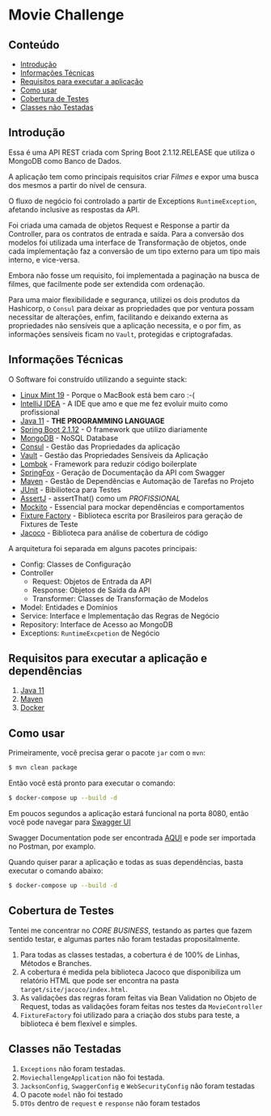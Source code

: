 # Movie Challenge

## Conteúdo

- [Introdução](#introduçãoo)
- [Informações Técnicas](#informações-técnicas)
- [Requisitos para executar a aplicação](#requisitos-para-executar-a-aplicaçãoo-e-dependências)
- [Como usar](#como-usar)
- [Cobertura de Testes](#cobertura-de-testes)
- [Classes não Testadas](#classes-não-testadas)

## Introdução

Essa é uma API REST criada com Spring Boot 2.1.12.RELEASE que utiliza o MongoDB como Banco de Dados.

A aplicação tem como principais requisitos criar *Filmes* e expor uma busca dos mesmos a partir do nível de censura.

O fluxo de negócio foi controlado a partir de Exceptions `RuntimeException`, afetando inclusive as respostas da API.

Foi criada uma camada de objetos Request e Response a partir da Controller, para os contratos de entrada e saída. Para a conversão dos modelos foi utilizada uma interface de Transformação de objetos, onde cada implementação faz a conversão de um tipo externo para um tipo mais interno, e vice-versa.

Embora não fosse um requisito, foi implementada a paginação na busca de filmes, que facilmente pode ser extendida com ordenação.

Para uma maior flexibilidade e segurança, utilizei os dois produtos da Hashicorp, o `Consul` para deixar as propriedades que por ventura possam necessitar de alterações, enfim, facilitando e deixando externa as propriedades não sensíveis que a aplicação necessita, e o por fim, as informações sensíveis ficam no `Vault`, protegidas e criptografadas.

## Informações Técnicas

O Software foi construído utilizando a seguinte stack:
- [Linux Mint 19](https://www.linuxmint.com/) - Porque o MacBook está bem caro :-(
- [IntelliJ IDEA](https://www.jetbrains.com/idea/) - A IDE que amo e que me fez evoluir muito como profissional
- [Java 11](https://www.java.com/pt_BR/) - **THE PROGRAMMING LANGUAGE**
- [Spring Boot 2.1.12](http://spring.io/projects/spring-boot) - O framework que utilizo diariamente
- [MongoDB](https://www.mongodb.com/) - NoSQL Database
- [Consul](https://www.consul.io/) - Gestão das Propriedades da aplicação
- [Vault]() - Gestão das Propriedades Sensíveis da Aplicação
- [Lombok](https://projectlombok.org/) - Framework para reduzir código boilerplate
- [SpringFox](http://springfox.github.io/springfox/) - Geração de Documentação da API com Swagger
- [Maven](https://maven.apache.org/) - Gestão de Dependências e Automação de Tarefas no Projeto
- [JUnit](https://junit.org/) - Bibilioteca para Testes
- [AssertJ](http://joel-costigliola.github.io/assertj/) - assertThat() como um *PROFISSIONAL*
- [Mockito](https://site.mockito.org/) - Essencial para mockar dependências e comportamentos
- [Fixture Factory](https://github.com/six2six/fixture-factory) - Biblioteca escrita por Brasileiros para geração de Fixtures de Teste
- [Jacoco](https://www.eclemma.org/jacoco/trunk/doc/maven.html) - Biblioteca para análise de cobertura de código

A arquitetura foi separada em alguns pacotes principais:
 - Config: Classes de Configuração
 - Controller
    - Request: Objetos de Entrada da API
    - Response: Objetos de Saída da API
    - Transformer: Classes de Transformação de Modelos
 - Model: Entidades e Domínios
 - Service: Interface e Implementação das Regras de Negócio
 - Repository: Interface de Acesso ao MongoDB
 - Exceptions: `RuntimeExcpetion` de Negócio
 

## Requisitos para executar a aplicação e dependências

1. [Java 11](https://www.java.com/pt_BR/)
2. [Maven](https://maven.apache.org/)
3. [Docker](https://www.docker.com/)

## Como usar

Primeiramente, você precisa gerar o pacote `jar` com o `mvn`:

```sh
$ mvn clean package
```

Então você está pronto para executar o comando:

```sh
$ docker-compose up --build -d
```

Em poucos segundos a aplicação estará funcional na porta 8080, então você pode navegar para [Swagger UI](http://localhost:8080/swagger-ui.html)

Swagger Documentation pode ser encontrada [AQUI](http://localhost:8080/v2/api-docs) e pode ser importada no Postman, por examplo.

Quando quiser parar a aplicação e todas as suas dependências, basta executar o comando abaixo:

```sh
$ docker-compose up --build -d
```

## Cobertura de Testes

Tentei me concentrar no *CORE BUSINESS*, testando as partes que fazem sentido testar, e algumas partes não foram testadas propositalmente.

1. Para todas as classes testadas, a cobertura é de 100% de Linhas, Métodos e Branches.
2. A cobertura é medida pela biblioteca Jacoco que disponibiliza um relatório HTML que pode ser encontra na pasta `target/site/jacoco/index.html`.
3. As validações das regras foram feitas via Bean Validation no Objeto de Request, todas as validações foram feitas nos testes da `MovieController`
4. `FixtureFactory` foi utilizado para a criação dos stubs para teste, a biblioteca é bem flexível e simples.

## Classes não Testadas
1. `Exceptions` não foram testadas.
2. `MoviechallengeApplication` não foi testada.
3. `JacksonConfig`, `SwaggerConfig` e `WebSecurityConfig` não foram testadas
3. O pacote `model` não foi testado
4. `DTOs` dentro de `request` e `response` não foram testados
